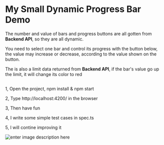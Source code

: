 # My Small Dynamic Progress Bar Demo

The number and value of bars and progress buttons are all gotten from **Backend API**, so they are all dynamic. 

You need to select one bar and control its progress with the button below, the value may increase or decrease, according to the value shown on the button.

The is also a limit data returned from **Backend API**, if the bar's value go up the limit, it will change its color to red

##

1, Open the project, npm install & npm start

2, Type http://localhost:4200/ in the browser

3, Then have fun

4, I write some simple test cases in spec.ts

5, I will contine improving it




![enter image description here](https://github.com/VickyFengYu/angular-progress-bar/blob/master/progress_bar_demo.jpg?raw=true)	





